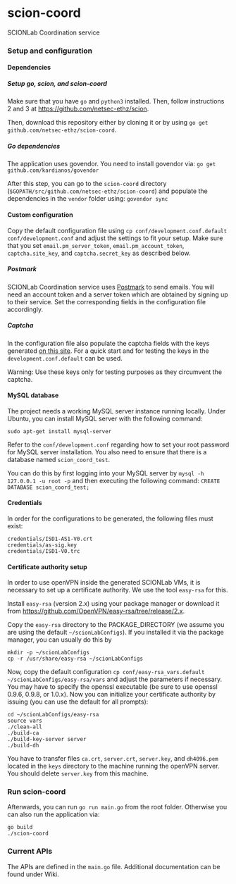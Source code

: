 # scion-coord
SCIONLab Coordination service

### Setup and configuration

#### Dependencies

##### Setup go, scion, and scion-coord

Make sure that you have `go` and `python3` installed. Then, follow instructions 2 and 3 at https://github.com/netsec-ethz/scion.

Then, download this repository either by cloning it or by using `go get github.com/netsec-ethz/scion-coord`.


##### Go dependencies

The application uses govendor. You need to install govendor via:
`go get github.com/kardianos/govendor`

After this step, you can go to the `scion-coord` directory (`$GOPATH/src/github.com/netsec-ethz/scion-coord`) and populate the dependencies in the `vendor` folder using:
`govendor sync`


#### Custom configuration

Copy the default configuration file using
`cp conf/development.conf.default conf/development.conf`
and adjust the settings to fit your setup.
Make sure that you set `email.pm_server_token`, `email.pm_account_token`, `captcha.site_key`, and `captcha.secret_key` as described below.


##### Postmark

SCIONLab Coordination service uses [Postmark](https://postmarkapp.com/ "Postmark") to send emails. You will need an account token and a server token which are obtained by signing up to their service.
Set the corresponding fields in the configuration file accordingly.


##### Captcha

In the configuration file also populate the captcha fields with the keys generated [on this site](https://www.google.com/recaptcha/admin "Google ReCaptcha admin page").
For a quick start and for testing the keys in the `development.conf.default` can be used.

Warning: Use these keys only for testing purposes as they circumvent the captcha.


#### MySQL database

The project needs a working MySQL server instance running locally. 
Under Ubuntu, you can
install MySQL server with the following command:

`sudo apt-get install mysql-server`

Refer to the `conf/development.conf` regarding how to set your root password
for MySQL server installation. You also need to ensure that there is a
database named `scion_coord_test`. 

You can do this by first logging into your
MySQL server by
`mysql -h 127.0.0.1 -u root -p`
and then executing the following command:
`CREATE DATABASE scion_coord_test;`


#### Credentials

In order for the configurations to be generated, the following files must exist:
```
credentials/ISD1-AS1-V0.crt
credentials/as-sig.key
credentials/ISD1-V0.trc
```


#### Certificate authority setup

In order to use openVPN inside the generated SCIONLab VMs, it is necessary to set up a certificate authority.
We use the tool `easy-rsa` for this.

Install `easy-rsa` (version 2.x) using your package manager or download it from https://github.com/OpenVPN/easy-rsa/tree/release/2.x.

Copy the `easy-rsa` directory to the PACKAGE_DIRECTORY (we assume you are using the default `~/scionLabConfigs`). If you installed it via the package manager, you can usually do this by 
```
mkdir -p ~/scionLabConfigs
cp -r /usr/share/easy-rsa ~/scionLabConfigs
```

Now, copy the default configuration `cp conf/easy-rsa_vars.default ~/scionLabConfigs/easy-rsa/vars` and adjust the parameters if necessary. You may have to specify the openssl executable (be sure to use openssl 0.9.6, 0.9.8, or 1.0.x).
Now you can initialize your certificate authority by issuing (you can use the default for all prompts):
```
cd ~/scionLabConfigs/easy-rsa
source vars
./clean-all
./build-ca
./build-key-server server
./build-dh
```

You have to transfer files `ca.crt`, `server.crt`, `server.key`, and `dh4096.pem` located in the `keys` directory to the machine running the openVPN server. You should delete `server.key` from this machine.


### Run scion-coord

Afterwards, you can run `go run main.go` from the root folder.
Otherwise you can also run the application via:

```
go build
./scion-coord
```


### Current APIs

The APIs are defined in the `main.go` file.
Additional documentation can be found under Wiki.
